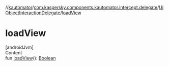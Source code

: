 //[kautomator](../../index.md)/[com.kaspersky.components.kautomator.intercept.delegate](../index.md)/[UiObjectInteractionDelegate](index.md)/[loadView](load-view.md)



# loadView  
[androidJvm]  
Content  
fun [loadView](load-view.md)(): [Boolean](https://kotlinlang.org/api/latest/jvm/stdlib/kotlin/-boolean/index.html)  



